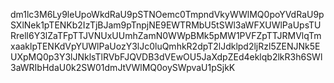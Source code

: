 dm1lc3M6Ly9leUpoWkdRaU9pSTNOemc0TmpndVkyWWlMQ0poYVdRaU9pSXlNek1pTENKb2IzTjBJam9pTnpjNE9EWTRMbU5tSWl3aWFXUWlPaUpsTURrell6Y3lZaTFpTTJVNUxUUmhZamN0WWpBMk5pMW1PVFZpTTJRMVlqTmxaaklpTENKdVpYUWlPaUozY3lJc0luQmhkR2dpT2lJdklpd2ljRzl5ZENJNk5EUXpMQ0p3Y3lJNklsTlRVbFJQVDB3dVEwOU5JaXdpZEd4eklqb2lkR3h6SWl3aWRIbHdaU0k2SW01dmJtVWlMQ0oySWpvaU1pSjkK
